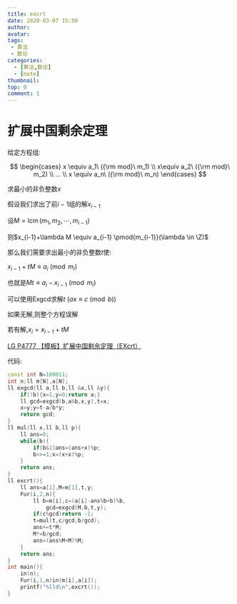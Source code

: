 ```yaml
---
title: excrt
date: 2020-03-07 15:50
author:
avatar:
tags:
 - 算法
 - 数论
categories:
  - [算法,数论]
  - [note]
thumbnail:
top: 0
comment: 1
---
```


# 扩展中国剩余定理

给定方程组:

$$
\begin{cases}
x \equiv a_1\ ({\rm mod}\ m_1)
\\
x\equiv a_2\ ({\rm mod}\ m_2)
\\
...
\\
x \equiv a_n\ ({\rm mod}\ m_n)
\end{cases}
$$

求最小的非负整数$x$

假设我们求出了前$i-1$组的解$x_{i-1}$

设$M=\operatorname{lcm}(m_1,m_2,\cdots,m_{i-1})$

则$x_{i-1}+\lambda M \equiv a_{i-1} \pmod{m_{i-1}}(\lambda \in \Z)$

那么我们需要求出最小的非负整数$t$使:

$x_{i-1}+tM\equiv a_i \pmod{m_i}$

也就是$Mt\equiv a_i-x_{i-1} \pmod{m_i}$

可以使用Exgcd求解$t$ ($ax\equiv c \pmod b$)

如果无解,则整个方程误解

若有解,$x_i=x_{i-1}+tM$

[LG P4777 【模板】扩展中国剩余定理（EXcrt）](https://www.luogu.com.cn/problem/P4777)

代码:

```cpp
const int N=100011;
int n;ll m[N],a[N];
ll exgcd(ll a,ll b,ll &x,ll &y){
    if(!b){x=1,y=0;return a;}
    ll gcd=exgcd(b,a%b,x,y),t=x;
    x=y;y=t-a/b*y;
    return gcd;
}
ll mul(ll x,ll b,ll p){
    ll ans=0;
    while(b){
        if(b&1)ans=(ans+x)%p;
        b>>=1;x=(x+x)%p;
    }
    return ans;
}
ll excrt(){
    ll ans=a[1],M=m[1],t,y;
    Fur(i,2,n){
        ll b=m[i],c=(a[i]-ans%b+b)%b,
            gcd=exgcd(M,b,t,y);
        if(c%gcd)return -1;
        t=mul(t,c/gcd,b/gcd);
        ans+=t*M;
        M*=b/gcd;
        ans=(ans%M+M)%M;
    }
    return ans;
}
int main(){
    in(n);
    Fur(i,1,n)in(m[i],a[i]);
    printf("%lld\n",excrt());
}
```